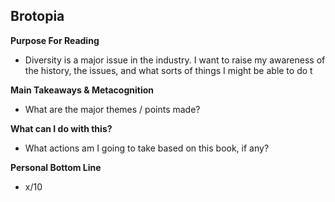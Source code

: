 
## Brotopia

**Purpose For Reading**
- Diversity is a major issue in the industry. I want to raise my awareness of the history, the issues, and what sorts of things I might be able to do t
 
**Main Takeaways & Metacognition**
- What are the major themes / points made?

**What can I do with this?**
- What actions am I going to take based on this book, if any?

**Personal Bottom Line**
- x/10
<!--stackedit_data:
eyJoaXN0b3J5IjpbNDA1NDc1OTI5XX0=
-->